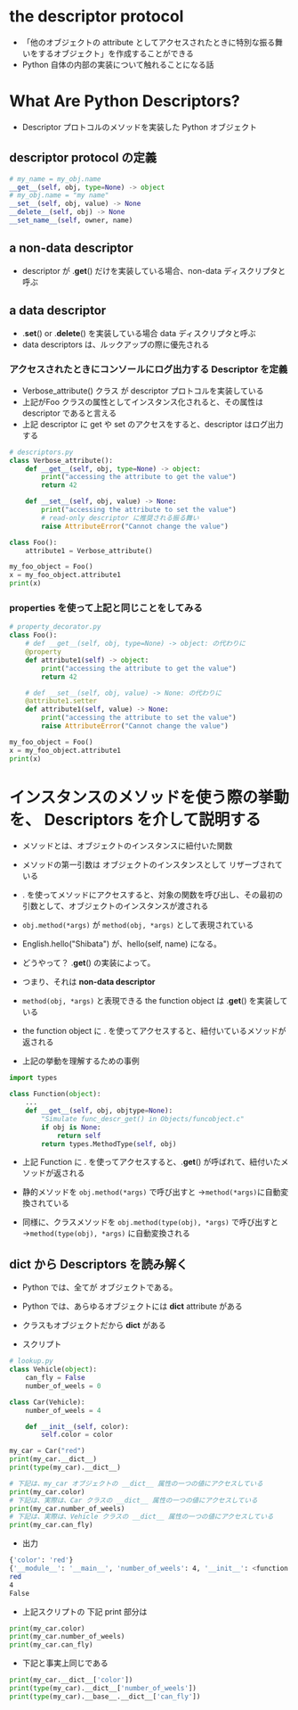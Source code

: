 # the descriptor protocol
* 「他のオブジェクトの attribute としてアクセスされたときに特別な振る舞いをするオブジェクト」を作成することができる
* Python 自体の内部の実装について触れることになる話




# What Are Python Descriptors?
* Descriptor プロトコルのメソッドを実装した Python オブジェクト




## descriptor protocol の定義

```py
# my_name = my_obj.name
__get__(self, obj, type=None) -> object
# my_obj.name = "my name"
__set__(self, obj, value) -> None
__delete__(self, obj) -> None
__set_name__(self, owner, name)
```





## a non-data descriptor
* descriptor が .__get__() だけを実装している場合、non-data ディスクリプタと呼ぶ





## a data descriptor
* .__set__() or .__delete__() を実装している場合 data ディスクリプタと呼ぶ
* data descriptors は、ルックアップの際に優先される









### アクセスされたときにコンソールにログ出力する Descriptor を定義

* Verbose_attribute() クラス が descriptor プロトコルを実装している
* 上記がFoo クラスの属性としてインスタンス化されると、その属性は descriptor であると言える
* 上記 descriptor に get や set のアクセスをすると、descriptor はログ出力する


```py
# descriptors.py
class Verbose_attribute():
    def __get__(self, obj, type=None) -> object:
        print("accessing the attribute to get the value")
        return 42

    def __set__(self, obj, value) -> None:
        print("accessing the attribute to set the value")
        # read-only descriptor に推奨される振る舞い
        raise AttributeError("Cannot change the value")

class Foo():
    attribute1 = Verbose_attribute()

my_foo_object = Foo()
x = my_foo_object.attribute1
print(x)
```




### properties を使って上記と同じことをしてみる

```py
# property_decorator.py
class Foo():
    # def __get__(self, obj, type=None) -> object: の代わりに
    @property
    def attribute1(self) -> object:
        print("accessing the attribute to get the value")
        return 42

    # def __set__(self, obj, value) -> None: の代わりに
    @attribute1.setter
    def attribute1(self, value) -> None:
        print("accessing the attribute to set the value")
        raise AttributeError("Cannot change the value")

my_foo_object = Foo()
x = my_foo_object.attribute1
print(x)
```







# インスタンスのメソッドを使う際の挙動を、 Descriptors を介して説明する
* メソッドとは、オブジェクトのインスタンスに紐付いた関数
* メソッドの第一引数は オブジェクトのインスタンスとして リザーブされている
* . を使ってメソッドにアクセスすると、対象の関数を呼び出し、その最初の引数として、オブジェクトのインスタンスが渡される

* `obj.method(*args)` が `method(obj, *args)` として表現されている
* English.hello("Shibata") が、hello(self, name) になる。
* どうやって？ .__get__() の実装によって。
* つまり、それは **non-data descriptor**

* `method(obj, *args)` と表現できる the function object は .__get__() を実装している
* the function object に . を使ってアクセスすると、紐付いているメソッドが返される

* 上記の挙動を理解するための事例

```py
import types

class Function(object):
    ...
    def __get__(self, obj, objtype=None):
        "Simulate func_descr_get() in Objects/funcobject.c"
        if obj is None:
            return self
        return types.MethodType(self, obj)
```

* 上記 Function に . を使ってアクセスすると、.__get__() が呼ばれて、紐付いたメソッドが返される

* 静的メソッドを `obj.method(*args)` で呼び出すと
 →`method(*args)`に自動変換されている

* 同様に、クラスメソッドを `obj.method(type(obj), *args)` で呼び出すと
 →`method(type(obj), *args)` に自動変換される










## __dict__ から Descriptors を読み解く
* Python では、全てが オブジェクトである。
* Python では、あらゆるオブジェクトには __dict__ attribute がある
* クラスもオブジェクトだから __dict__ がある

* スクリプト
```py
# lookup.py
class Vehicle(object):
    can_fly = False
    number_of_weels = 0

class Car(Vehicle):
    number_of_weels = 4

    def __init__(self, color):
        self.color = color

my_car = Car("red")
print(my_car.__dict__)
print(type(my_car).__dict__)

# 下記は、my_car オブジェクトの __dict__ 属性の一つの値にアクセスしている
print(my_car.color)
# 下記は、実際は、Car クラスの __dict__ 属性の一つの値にアクセスしている
print(my_car.number_of_weels)
# 下記は、実際は、Vehicle クラスの __dict__ 属性の一つの値にアクセスしている
print(my_car.can_fly)
```

* 出力
```bash
{'color': 'red'}
{'__module__': '__main__', 'number_of_weels': 4, '__init__': <function Car.__init__ at 0x10fdeaea0>, '__doc__': None}
red
4
False
```

* 上記スクリプトの 下記 print 部分は
```py
print(my_car.color)
print(my_car.number_of_weels)
print(my_car.can_fly)
```
* 下記と事実上同じである
```py
print(my_car.__dict__['color'])
print(type(my_car).__dict__['number_of_weels'])
print(type(my_car).__base__.__dict__['can_fly'])
```

